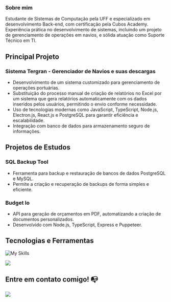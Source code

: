 ### Sobre mim
Estudante de Sistemas de Computação pela UFF e especializado em desenvolvimento Back-end, com certificação pela Cubos Academy. Experiência prática no desenvolvimento de sistemas, incluindo um projeto de gerenciamento de operações em navios, e sólida atuação como Suporte Técnico em TI.

## Principal Projeto

### Sistema Tergran - Gerenciador de Navios e suas descargas
- Desenvolvimento de um sistema customizado para gerenciamento de operações portuárias.
- Substituição do processo manual de criação de relatórios no Excel por um sistema que gera relatórios automaticamente com os dados inseridos pelos usuários, permitindo o envio conforme necessidade.
- Uso de tecnologias modernas como JavaScript, TypeScript, Node.js, Electron.js, React.js e PostgreSQL para garantir eficiência e escalabilidade.
- Integração com banco de dados para armazenamento seguro de informações.

## Projetos de Estudos

### **SQL Backup Tool**
- Ferramenta para backup e restauração de bancos de dados PostgreSQL e MySQL.
- Permite a criação e recuperação de backups de forma simples e eficiente.

### **Budget Io**
- API para geração de orçamentos em PDF, automatizando a criação de documentos personalizados.
- Desenvolvido com Node.js, TypeScript, Express e Puppeteer.

## **Tecnologias e Ferramentas**

![My Skills](https://skillicons.dev/icons?i=html,css,js,ts,nodejs,react,electron,git,vscode,postman)

![](https://github-readme-stats-git-masterrstaa-rickstaa.vercel.app/api/top-langs/?username=deyweson&layout=compact&theme=tokyonight) 


## Entre em contato comigo! 📭
<div>
<a href="https://www.linkedin.com/in/deyweson/" target="_blank"><img src="https://img.shields.io/badge/-LinkedIn-%230077B5?style=for-the-badge&logo=linkedin&logoColor=white" target="_blank"></a>   
</div><br>
